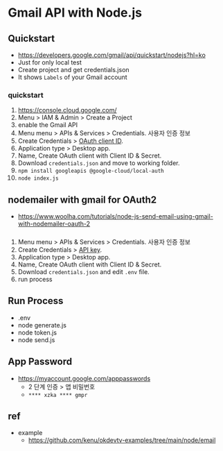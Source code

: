 # Gmail API with Node.js

## Quickstart

- https://developers.google.com/gmail/api/quickstart/nodejs?hl=ko
- Just for only local test
- Create project and get credentials.json
- It shows `Labels` of your Gmail account

### quickstart

1. https://console.cloud.google.com/
2. Menu > IAM & Admin > Create a Project
3. enable the Gmail API
4. Menu menu > APIs & Services > Credentials. 사용자 인증 정보
5. Create Credentials > [OAuth client ID](/mib/google/iam).
6. Application type > Desktop app.
7. Name, Create OAuth client with Client ID & Secret.
8. Download `credentials.json` and move to working folder.
9. `npm install googleapis @google-cloud/local-auth`
10. `node index.js`

## nodemailer with gmail for OAuth2

- https://www.woolha.com/tutorials/node-js-send-email-using-gmail-with-nodemailer-oauth-2

###

1. Menu menu > APIs & Services > Credentials. 사용자 인증 정보
2. Create Credentials > [API key](/mib/google/iam).
3. Application type > Desktop app.
4. Name, Create OAuth client with Client ID & Secret.
5. Download `credentials.json` and edit `.env` file.
6. run process

## Run Process

- .env
- node generate.js
- node token.js
- node send.js

## App Password
- https://myaccount.google.com/apppasswords
  - 2 단계 인증 > 앱 비밀번호
  - `**** xzka **** gmpr`

## ref
- example
  - https://github.com/kenu/okdevtv-examples/tree/main/node/email

